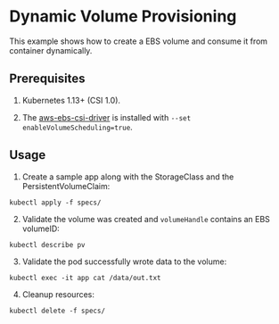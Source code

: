 # Dynamic Volume Provisioning
This example shows how to create a EBS volume and consume it from container dynamically.

## Prerequisites

1. Kubernetes 1.13+ (CSI 1.0).

2. The [aws-ebs-csi-driver](https://github.com/c2devel/aws-ebs-csi-driver) is installed with `--set enableVolumeScheduling=true`.

## Usage

1. Create a sample app along with the StorageClass and the PersistentVolumeClaim:
```
kubectl apply -f specs/
```

2. Validate the volume was created and `volumeHandle` contains an EBS volumeID:
```
kubectl describe pv
```

3. Validate the pod successfully wrote data to the volume:
```
kubectl exec -it app cat /data/out.txt
```

4. Cleanup resources:
```
kubectl delete -f specs/
```
